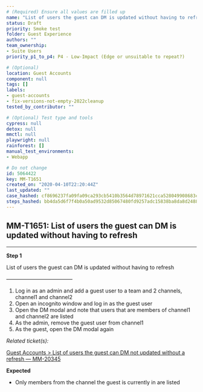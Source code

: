 ```yaml
---
# (Required) Ensure all values are filled up
name: "List of users the guest can DM is updated without having to refresh"
status: Draft
priority: Smoke test
folder: Guest Experience
authors: ""
team_ownership: 
- Suite Users
priority_p1_to_p4: P4 - Low-Impact (Edge or unsuitable to repeat?)

# (Optional)
location: Guest Accounts
component: null
tags: []
labels: 
- guest-accounts
- fix-versions-not-empty-2022cleanup
tested_by_contributor: ""

# (Optional) Test type and tools
cypress: null
detox: null
mmctl: null
playwright: null
rainforest: []
manual_test_environments:
- Webapp

# Do not change
id: 5064422
key: MM-T1651
created_on: "2020-04-10T22:20:44Z"
last_updated: ""
case_hashed: cf8696237fa09fa09ca293cb5410b3564d78971621cca528049908683c05ded566fd228459f6a3918322cda5e46272ca
steps_hashed: bb4da5d6f7f4b0a50ad9532d85067480fd9257adc15838ba8da8d2488003980ce47dedbeea5dc2a355f5dc433f08766f
---
```


<!-- (Auto-generated) Based on frontmatter's "key" and "name" -->

## MM-T1651: List of users the guest can DM is updated without having to refresh

---

**Step 1**

List of users the guest can DM is updated without having to refresh

–––––––––––––––––––––––––

1. Log in as an admin and add a guest user to a team and 2 channels, channel1 and channel2
2. Open an incognito window and log in as the guest user
3. Open the DM modal and note that users that are members of channel1 and channel2 are listed
4. As the admin, remove the guest user from channel1
5. As the guest, open the DM modal again

_Related ticket(s):_

[Guest Accounts > List of users the guest can DM not updated without a refresh — MM-20345](https://mattermost.atlassian.net/browse/MM-20345)

**Expected**

- Only members from the channel the guest is currently in are listed
